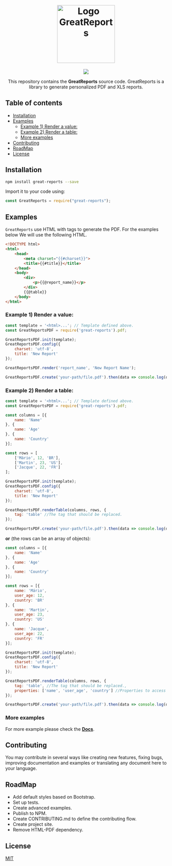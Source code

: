 <h1 align="center">
  <br>
   <img width="auto" height="180" src="https://cdn.iconscout.com/public/images/icon/free/png-512/financial-analysis-report-card-reporting-valuation-3e6ec64bf68be326-512x512.png" alt="Logo GreatReports" title="Logo GreatReports" />
  <br>
</h1>
<p align="center">  
<a href="https://opensource.org/licenses/MIT"><img src="https://img.shields.io/badge/license-MIT-blue.svg"></a>
</p>

<p align="center">
  This repository contains the <strong>GreatReports</strong> source code.
  GreatReports is a library to generate personalized PDF and XLS reports.
</p>

## Table of contents

  * [Installation](#installation)
  * [Examples](#examples)
     * [Example 1) Render a value:](#example-1-render-a-value)
     * [Example 2) Render a table:](#example-2-render-a-table)
     * [More examples](#more-examples)
  * [Contributing](#contributing)
  * [RoadMap](#roadmap)
  * [License](#license)


<h2 id="installation">Installation</h2>

```bash
npm install great-reports --save
```

Import it to your code using:

```javascript
const GreatReports = require("great-reports");
```

## Examples

`GreatReports` use HTML with tags to generate the PDF. For the examples below 
We will use the following HTML.

```html
<!DOCTYPE html>
<html>
    <head>
        <meta charset="{{#charset}}">
        <title>{{#title}}</title>
    </head>
    <body>
        <div>
            <p>{{@report_name}}</p>
        </div>
        {{@table}}
    </body>
</html>
```

### Example 1) Render a value:

```javascript
const template = '<html>...'; // Template defined above. 
const GreatReportsPDF = require('great-reports').pdf;

GreatReportsPDF.init(template);
GreatReportsPDF.config({
    charset: 'utf-8',
    title: 'New Report'
});

GreatReportsPDF.render('report_name', 'New Report Name');

GreatReportsPDF.create('your-path/file.pdf').then(data => console.log(data)).catch(err => console.log(err));
```

### Example 2) Render a table:

```javascript
const template = '<html>...'; // Template defined above. 
const GreatReportsPDF = require('great-reports').pdf;

const columns = [{
    name: 'Name'
}, {
    name: 'Age'
}, {
    name: 'Country'
}];

const rows = [
    ['Mário', 12, 'BR'],
    ['Martin', 23, 'US'],
    ['Jacque', 22, 'FR']
];

GreatReportsPDF.init(template);
GreatReportsPDF.config({
    charset: 'utf-8',
    title: 'New Report'
});

GreatReportsPDF.renderTable(columns, rows, {
    tag: 'table' //The tag that should be replaced.
});

GreatReportsPDF.create('your-path/file.pdf').then(data => console.log(data)).catch(err => console.log(err));

```

**or** (the rows can be an array of objects):

```javascript
const columns = [{
    name: 'Name'
}, {
    name: 'Age'
}, {
    name: 'Country'
}];

const rows = [{
    name: 'Mário',
    user_age: 12,
    country: 'BR'
}, {
    name: 'Martin',
    user_age: 23,
    country: 'US'
}, {
    name: 'Jacque',
    user_age: 22,
    country: 'FR'
}];

GreatReportsPDF.init(template);
GreatReportsPDF.config({
    charset: 'utf-8',
    title: 'New Report'
});

GreatReportsPDF.renderTable(columns, rows, {
    tag: 'table', //The tag that should be replaced.,
    properties: ['name', 'user_age', 'country'] //Properties to access row object
});

GreatReportsPDF.create('your-path/file.pdf').then(data => console.log(data)).catch(err => console.log(err));
```

### More examples

For more example please check the [__Docs__](https://www.google.com/).

## Contributing

You may contribute in several ways like creating new features, fixing bugs, improving documentation and examples
or translating any document here to your language.

## RoadMap

* Add default styles based on Bootstrap.
* Set up tests.
* Create advanced examples.
* Publish to NPM.
* Create CONTRIBUTING.md to define the contributing flow.
* Create project site.
* Remove HTML-PDF dependency.

## License

[MIT](LICENSE)